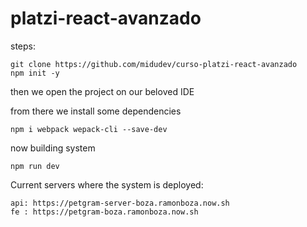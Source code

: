# platzi-react-avanzado

steps:

    git clone https://github.com/midudev/curso-platzi-react-avanzado
    npm init -y

then we open the project on our beloved IDE

from there we install some dependencies

    npm i webpack wepack-cli --save-dev

now building system

    npm run dev

Current servers where the system is deployed:

    api: https://petgram-server-boza.ramonboza.now.sh
    fe : https://petgram-boza.ramonboza.now.sh
    

